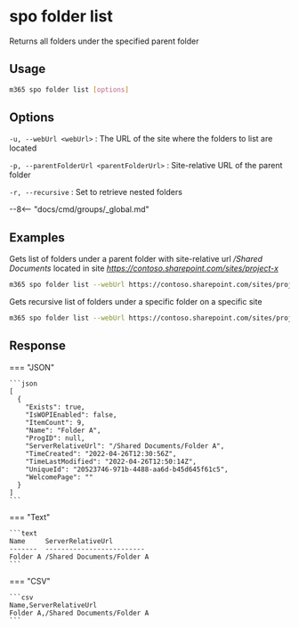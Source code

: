 # spo folder list

Returns all folders under the specified parent folder

## Usage

```sh
m365 spo folder list [options]
```

## Options

`-u, --webUrl <webUrl>`
: The URL of the site where the folders to list are located

`-p, --parentFolderUrl <parentFolderUrl>`
: Site-relative URL of the parent folder

`-r, --recursive`
: Set to retrieve nested folders

--8<-- "docs/cmd/groups/_global.md"

## Examples

Gets list of folders under a parent folder with site-relative url _/Shared Documents_ located in site _https://contoso.sharepoint.com/sites/project-x_

```sh
m365 spo folder list --webUrl https://contoso.sharepoint.com/sites/project-x --parentFolderUrl '/Shared Documents'
```

Gets recursive list of folders under a specific folder on a specific site

```sh
m365 spo folder list --webUrl https://contoso.sharepoint.com/sites/project-x --parentFolderUrl '/Shared Documents' --recursive
```

## Response

=== "JSON"

    ```json
    [  
      {
        "Exists": true,
        "IsWOPIEnabled": false,
        "ItemCount": 9,
        "Name": "Folder A",
        "ProgID": null,
        "ServerRelativeUrl": "/Shared Documents/Folder A",
        "TimeCreated": "2022-04-26T12:30:56Z",
        "TimeLastModified": "2022-04-26T12:50:14Z",
        "UniqueId": "20523746-971b-4488-aa6d-b45d645f61c5",
        "WelcomePage": ""
      }
    ]
    ```

=== "Text"

    ```text
    Name     ServerRelativeUrl
    -------  -------------------------
    Folder A /Shared Documents/Folder A
    ```

=== "CSV"

    ```csv
    Name,ServerRelativeUrl
    Folder A,/Shared Documents/Folder A
    ```
